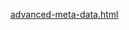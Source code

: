 [advanced-meta-data.html](https://docs.spring.io/spring-batch/reference/job/advanced-meta-data.html)


